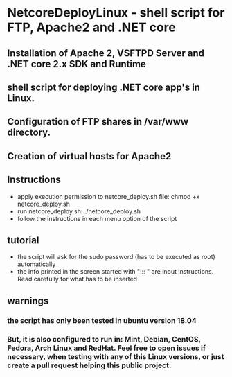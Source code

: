 # NetcoreDeployLinux - shell script for FTP, Apache2 and .NET core
## Installation of Apache 2, VSFTPD Server and .NET core 2.x SDK and Runtime
## shell script for deploying .NET core app's in Linux. 
## Configuration of FTP shares in /var/www directory.
## Creation of virtual hosts for Apache2

## Instructions

- apply execution permission to netcore_deploy.sh file: chmod +x netcore_deploy.sh
- run netcore_deploy.sh: ./netcore_deploy.sh
- follow the instructions in each menu option of the script

## tutorial

- the script will ask for the sudo password (has to be executed as root) automatically
- the info printed in the screen started with "::: " are input instructions. Read carefully for what has to be inserted

## warnings

### the script has only been tested in ubuntu version 18.04
### But, it is also configured to run in: Mint, Debian, CentOS, Fedora, Arch Linux and RedHat. Feel free to open issues if necessary, when testing with any of this Linux versions, or just create a pull request helping this public project.
